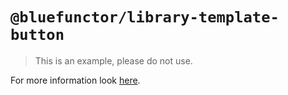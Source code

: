 # `@bluefunctor/library-template-button`

> This is an example, please do not use.

For more information look [here](http://code.bluefunctor.com).

